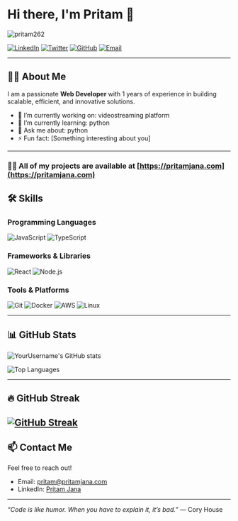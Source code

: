 # Hi there, I'm Pritam 👋

<p align="left"> <img src="https://komarev.com/ghpvc/?username=pritam262&label=Profile%20views&color=0e75b6&style=flat" alt="pritam262" /> </p>

[![LinkedIn](https://img.shields.io/badge/LinkedIn-0077B5?style=for-the-badge&logo=linkedin&logoColor=white)](https://linkedin.com/in/yourprofile)
[![Twitter](https://img.shields.io/badge/Twitter-1DA1F2?style=for-the-badge&logo=twitter&logoColor=white)](https://twitter.com/yourhandle)
[![GitHub](https://img.shields.io/badge/GitHub-181717?style=for-the-badge&logo=github&logoColor=white)](https://github.com/pritam262)
[![Email](https://img.shields.io/badge/Email-D14836?style=for-the-badge&logo=gmail&logoColor=white)](mailto:pritam@pritamjana.com)

---

## 👨‍💻 About Me

I am a passionate **Web Developer** with 1 years of experience in building scalable, efficient, and innovative solutions.  


- 🔭 I’m currently working on: videostreaming platform 
- 🌱 I’m currently learning: python
- 💬 Ask me about: python  
- ⚡ Fun fact: [Something interesting about you]

---

 ### 👨‍💻 All of my projects are available at [https://pritamjana.com](https://pritamjana.com)


## 🛠️ Skills

### Programming Languages
![JavaScript](https://img.shields.io/badge/-JavaScript-F7DF1E?style=flat&logo=javascript&logoColor=black)
![TypeScript](https://img.shields.io/badge/-TypeScript-3178C6?style=flat&logo=typescript&logoColor=white)

### Frameworks & Libraries
![React](https://img.shields.io/badge/-React-61DAFB?style=flat&logo=react&logoColor=black)
![Node.js](https://img.shields.io/badge/-Node.js-339933?style=flat&logo=node.js&logoColor=white)

### Tools & Platforms
![Git](https://img.shields.io/badge/-Git-F05032?style=flat&logo=git&logoColor=white)
![Docker](https://img.shields.io/badge/-Docker-2496ED?style=flat&logo=docker&logoColor=white)
![AWS](https://img.shields.io/badge/-AWS-232F3E?style=flat&logo=amazon-aws&logoColor=white)
![Linux](https://img.shields.io/badge/-Linux-FCC624?style=flat&logo=linux&logoColor=black)

---

## 📊 GitHub Stats

![YourUsername's GitHub stats](https://github-readme-stats.vercel.app/api?username=pritam262&show_icons=true&theme=dark)

![Top Languages](https://github-readme-stats.vercel.app/api/top-langs/?username=pritam262&layout=compact&theme=dark)

---

## 🔥 GitHub Streak

[![GitHub Streak](https://streak-stats.demolab.com?user=pritam262&theme=dark&date_format=j%20M%5B%20Y%5D)](https://git.io/streak-stats)
---

## 📫 Contact Me

Feel free to reach out!

- Email: pritam@pritamjana.com 
- LinkedIn: [Pritam Jana](https://www.linkedin.com/in/pritam-jana-248084206?utm_source=share&utm_campaign=share_via&utm_content=profile&utm_medium=android_app)

---

*“Code is like humor. When you have to explain it, it’s bad.”* — Cory House
